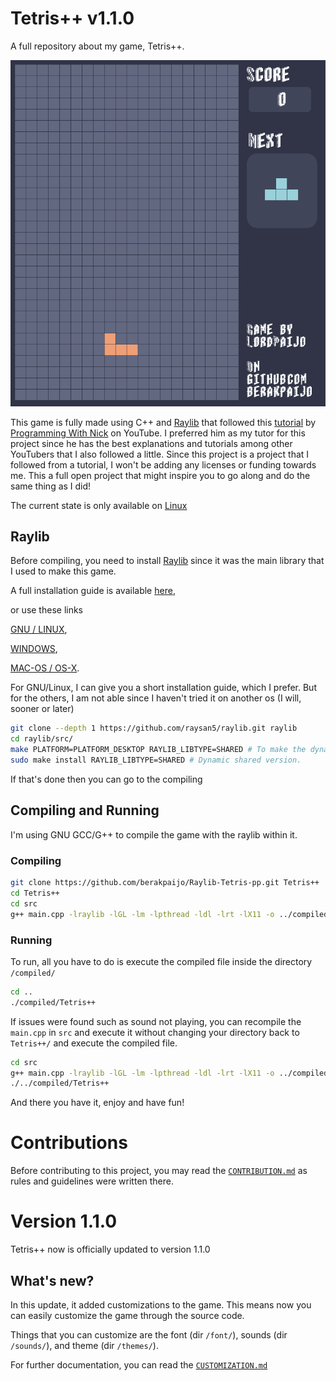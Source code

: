 # Tetris++ v1.1.0
A full repository about my game, Tetris++.

![](https://github.com/berakpaijo/Raylib-Tetris-pp/blob/main/Screenshot%20from%202024-08-09%2023-19-03.png)

This game is fully made using C++ and [Raylib](https://github.com/raysan5/raylib) that followed this [tutorial](https://youtu.be/wVYKG_ch4yM?si=1x-DJIYgIAAsy5pF) by [Programming With Nick](https://www.youtube.com/@programmingwithnick) on YouTube. I preferred him as my tutor for this project since he has the best explanations and tutorials among other YouTubers that I also followed a little. Since this project is a project that I followed from a tutorial, I won't be adding any licenses or funding towards me. This a full open project that might inspire you to go along and do the same thing as I did!

The current state is only available on [Linux](https://github.com/torvalds/linux)

## Raylib
Before compiling, you need to install [Raylib](https://github.com/raysan5/raylib) since it was the main library that I used to make this game.

A full installation guide is available [here](https://github.com/raysan5/raylib?tab=readme-ov-file#),

or use these links

[GNU / LINUX](https://github.com/raysan5/raylib/wiki/Working-on-GNU-Linux),

[WINDOWS](https://github.com/raysan5/raylib/wiki/Working-on-Windows),

[MAC-OS / OS-X](https://github.com/raysan5/raylib/wiki/Working-on-macOS).

For GNU/Linux, I can give you a short installation guide, which I prefer. But for the others, I am not able since I haven't tried it on another os (I will, sooner or later)

```bash
git clone --depth 1 https://github.com/raysan5/raylib.git raylib
cd raylib/src/
make PLATFORM=PLATFORM_DESKTOP RAYLIB_LIBTYPE=SHARED # To make the dynamic shared version.
sudo make install RAYLIB_LIBTYPE=SHARED # Dynamic shared version.
```
If that's done then you can go to the compiling

## Compiling and Running
I'm using GNU GCC/G++ to compile the game with the raylib within it.

### Compiling
```bash
git clone https://github.com/berakpaijo/Raylib-Tetris-pp.git Tetris++
cd Tetris++
cd src
g++ main.cpp -lraylib -lGL -lm -lpthread -ldl -lrt -lX11 -o ../compiled/Tetris++   # compiling the `main.cpp` to `/compiled/`
```

### Running
To run, all you have to do is execute the compiled file inside the directory `/compiled/`
```bash
cd ..
./compiled/Tetris++
```

If issues were found such as sound not playing, you can recompile the `main.cpp` in `src` and execute it without changing your directory back to `Tetris++/` and execute the compiled file.

```bash
cd src
g++ main.cpp -lraylib -lGL -lm -lpthread -ldl -lrt -lX11 -o ../compiled/Tetris++   # compiling the `main.cpp` to `/compiled/`
./../compiled/Tetris++
```

And there you have it, enjoy and have fun!

# Contributions
Before contributing to this project, you may read the [`CONTRIBUTION.md`](https://github.com/berakpaijo/Raylib-Tetris-pp/blob/main/CONTRIBUTION.md) as rules and guidelines were written there.

# Version 1.1.0
Tetris++ now is officially updated to version 1.1.0

## What's new?
In this update, it added customizations to the game. This means now you can easily customize the game through the source code.

Things that you can customize are the font (dir `/font/`), sounds (dir `/sounds/`), and theme (dir `/themes/`).

For further documentation, you can read the [`CUSTOMIZATION.md`](https://github.com/berakpaijo/Raylib-Tetris-pp/blob/main/CUSTOMIZATION.md)
